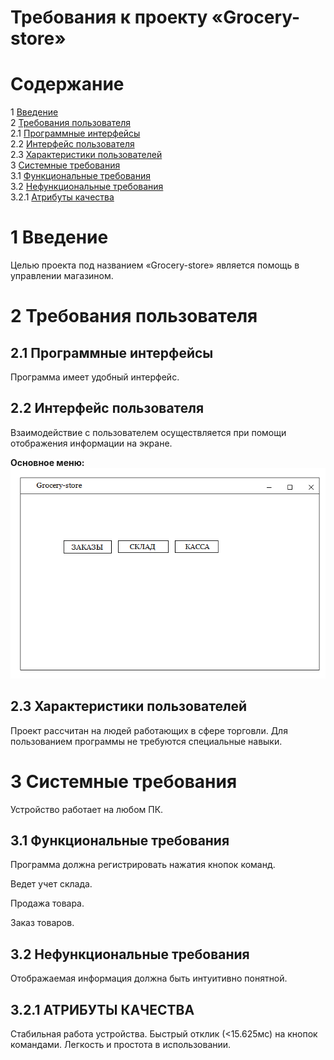 
# Требования к проекту «Grocery-store»

# Содержание
1 [Введение](#intro)  
2 [Требования пользователя](#user_requirements)  
2.1 [Программные интерфейсы](#software_interfaces)  
2.2 [Интерфейс пользователя](#user_interface)  
2.3 [Характеристики пользователей](#user_specifications)    
3 [Системные требования](#system_requirements)  
3.1 [Функциональные требования](#functional_requirements)  
3.2 [Нефункциональные требования](#non-functional_requirements)  
3.2.1 [Атрибуты качества](#quality_attributes)  
 
<a name="intro"/>

# 1 Введение

Целью проекта под названием «Grocery-store» является помощь в управлении магазином.

<a name="user_requirements"/>

# 2 Требования пользователя

<a name="software_interfaces"/>

## 2.1 Программные интерфейсы

Программа имеет удобный интерфейс.

## 2.2 Интерфейс пользователя


Взаимодействие с пользователем осуществляется при помощи отображения информации на экране.

**Основное меню:**
![Основное меню](https://github.com/MaksimLT94/grocery-store/blob/master/Requirements/menu.png)


<a name="user_specifications"/>

## 2.3 Характеристики пользователей

Проект рассчитан на людей работающих в сфере торговли. Для пользованием программы не требуются специальные навыки.

<a name="assumptions_and_dependencies"/>

<a name="system_requirements"/> 

# 3 Системные требования

Устройство работает на любом ПК.

<a name="functional_requirements"/>

## 3.1 Функциональные требования
Программа должна регистрировать нажатия кнопок команд.

Ведет учет склада.

Продажа товара.

Заказ товаров.

<a name="non-functional_requirements"/>

## 3.2 Нефункциональные требования

Отображаемая информация должна быть интуитивно понятной.

<a name="quality_attributes"/>

## 3.2.1 АТРИБУТЫ КАЧЕСТВА

Стабильная работа устройства.
Быстрый отклик (<15.625мс) на кнопок командами.
Легкость и простота в использовании.
